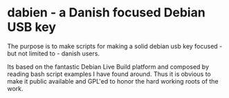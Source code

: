 # dabien -  a Danish focused Debian USB key

The purpose is to make scripts for making a solid debian usb key focused - but not limited to - danish users.

Its based on the fantastic Debian Live Build platform and composed by reading bash script examples I have found around. 
Thus it is obvious to make it public available and GPL'ed to honor the hard working roots of the work. 
